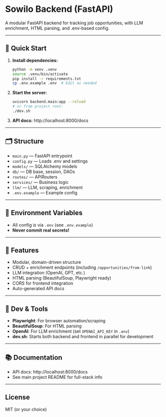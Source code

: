 # Sowilo Backend (FastAPI)

A modular FastAPI backend for tracking job opportunities, with LLM enrichment, HTML parsing, and .env-based config.

---

## 🚀 Quick Start

1. **Install dependencies:**
   ```bash
   python -m venv .venv
   source .venv/bin/activate
   pip install -r requirements.txt
   cp .env.example .env  # Edit as needed
   ```
2. **Start the server:**
   ```bash
   uvicorn backend.main:app --reload
   # or from project root:
   ./dev.sh
   ```
3. **API docs:** http://localhost:8000/docs

---

## 🗂️ Structure

- `main.py` — FastAPI entrypoint
- `config.py` — Loads .env and settings
- `models/` — SQLAlchemy models
- `db/` — DB base, session, DAOs
- `routes/` — APIRouters
- `services/` — Business logic
- `llm/` — LLM, scraping, enrichment
- `.env.example` — Example config

---

## 🔑 Environment Variables
- All config is via `.env` (see `.env.example`)
- **Never commit real secrets!**

---

## 🔧 Features
- Modular, domain-driven structure
- CRUD + enrichment endpoints (including `/opportunities/from-link`)
- LLM integration (OpenAI, GPT, etc.)
- HTML parsing (BeautifulSoup, Playwright ready)
- CORS for frontend integration
- Auto-generated API docs

---

## 🧪 Dev & Tools
- **Playwright**: For browser automation/scraping
- **BeautifulSoup**: For HTML parsing
- **OpenAI**: For LLM enrichment (set `OPENAI_API_KEY` in `.env`)
- **dev.sh**: Starts both backend and frontend in parallel for development

---

## 📚 Documentation
- API docs: http://localhost:8000/docs
- See main project README for full-stack info

---

## License
MIT (or your choice) 